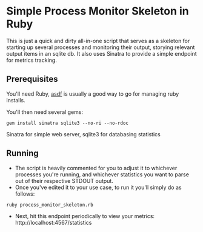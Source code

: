 # Simple Process Monitor Skeleton in Ruby

This is just a quick and dirty all-in-one script that serves as a skeleton for starting up several processes
and monitoring their output, storying relevant output items in an sqlite db. It also uses Sinatra to provide
a simple endpoint for metrics tracking.

## Prerequisites

You'll need Ruby, [asdf](https://asdf-vm.com/guide/getting-started.html) is usually a good way to go for
managing ruby installs.

You'll then need several gems:

```
gem install sinatra sqlite3 --no-ri --no-rdoc
```

Sinatra for simple web server, sqlite3 for databasing statistics

## Running

- The script is heavily commented for you to adjust it to whichever processes you're running, and whichever
  statistics you want to parse out of their respective STDOUT output.
- Once you've edited it to your use case, to run it you'll simply do as follows:

```
ruby process_monitor_skeleton.rb
```

- Next, hit this endpoint periodically to view your metrics:
  http://localhost:4567/statistics

